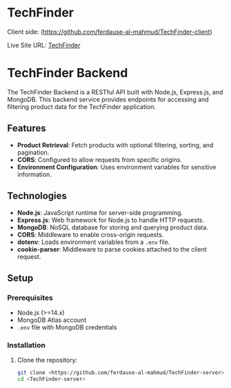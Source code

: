 # TechFinder

Client side: (https://github.com/ferdause-al-mahmud/TechFinder-client)

Live Site URL: [TechFinder](https://tehcfinder.web.app)

# TechFinder Backend

The TechFinder Backend is a RESTful API built with Node.js, Express.js, and MongoDB. This backend service provides endpoints for accessing and filtering product data for the TechFinder application.

## Features

- **Product Retrieval**: Fetch products with optional filtering, sorting, and pagination.
- **CORS**: Configured to allow requests from specific origins.
- **Environment Configuration**: Uses environment variables for sensitive information.

## Technologies

- **Node.js**: JavaScript runtime for server-side programming.
- **Express.js**: Web framework for Node.js to handle HTTP requests.
- **MongoDB**: NoSQL database for storing and querying product data.
- **CORS**: Middleware to enable cross-origin requests.
- **dotenv**: Loads environment variables from a `.env` file.
- **cookie-parser**: Middleware to parse cookies attached to the client request.

## Setup

### Prerequisites

- Node.js (>=14.x)
- MongoDB Atlas account
- `.env` file with MongoDB credentials

### Installation

1. Clone the repository:

   ```bash
   git clone <https://github.com/ferdause-al-mahmud/TechFinder-server>
   cd <TechFinder-server>
   ```
